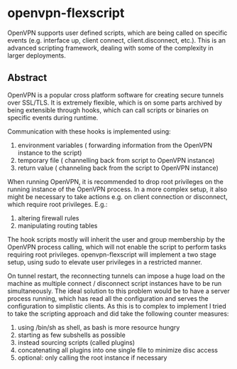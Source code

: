 # openvpn-flexscript
OpenVPN supports user defined scripts, which are being called on specific events (e.g. interface up, client connect, client.disconnect, etc.). This is an advanced scripting framework, dealing with some of the complexity in larger deployments. 

## Abstract

OpenVPN is a popular cross platform software for creating secure tunnels over SSL/TLS. It is extremely flexible, which is on some parts archived by being extensible through hooks, which can call scripts or binaries on specific events during runtime. 

Communication with these hooks is implemented using:

1.  environment variables ( forwarding information from the OpenVPN instance to the script)
1. temporary file ( channelling back from script to OpenVPN instance)
1.  return value ( channeling back from the script to OpenVPN instance)


When running OpenVPN, it is recommended to drop root privileges on the running instance of the OpenVPN process. In a more complex setup, it also might be necessary to take actions e.g. on client connection or disconnect, which require root privileges. E.g.: 

1. altering firewall rules
1. manipulating routing tables

The hook scripts mostly will inherit the user and group membership by the OpenVPN process calling, which will not enable the script to perform tasks requiring root privileges. openvpn-flexscript will implement a two stage setup, using sudo to elevate user privileges in a restricted manner.

On tunnel restart, the reconnecting tunnels can impose a huge load on the machine as multiple connect / disconnect script instances have to be run simultaneously. The ideal solution to this problem would be to have a server process running, which has read all the configuration and serves the configuration to simplistic clients. As this is to complex to implement I tried to take the scripting approach and did take the following counter measures:

1. using /bin/sh as shell, as bash is more resource hungry
1. starting as few subshells as possible
1. instead sourcing scripts (called plugins) 
1. concatenating all plugins into one single file to minimize disc access
1. optional: only calling the root instance if necessary


